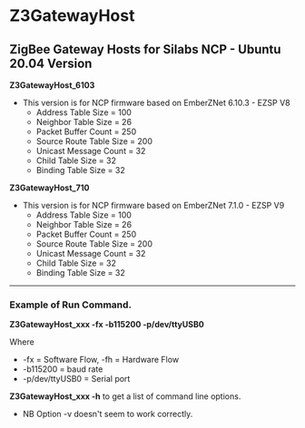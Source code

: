 # Z3GatewayHost
##  ZigBee Gateway Hosts for Silabs NCP - Ubuntu 20.04 Version

__Z3GatewayHost_6103__
* This version is for NCP firmware based on EmberZNet 6.10.3 - EZSP V8
  - Address Table Size = 100
  - Neighbor Table Size = 26
  - Packet Buffer Count = 250
  - Source Route Table Size = 200
  - Unicast Message Count = 32
  - Child Table Size = 32
  - Binding Table Size = 32


__Z3GatewayHost_710__
* This version is for NCP firmware based on EmberZNet 7.1.0 - EZSP V9
  - Address Table Size = 100
  - Neighbor Table Size = 26
  - Packet Buffer Count = 250
  - Source Route Table Size = 200
  - Unicast Message Count = 32
  - Child Table Size = 32
  - Binding Table Size = 32

<hr>

### Example of Run Command.
__Z3GatewayHost_xxx -fx -b115200 -p/dev/ttyUSB0__

Where
* -fx = Software Flow, -fh = Hardware Flow
* -b115200 = baud rate
* -p/dev/ttyUSB0 = Serial port

__Z3GatewayHost_xxx -h__ to get a list of command line options.

* NB Option -v doesn't seem to work correctly.
